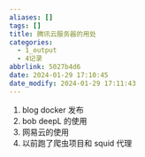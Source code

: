 ```yaml
---
aliases: []
tags: []
title: 腾讯云服务器的用处
categories:
  - 1_output
  - 4记录
abbrlink: 5027b4d6
date: 2024-01-29 17:10:45
date_modify: 2024-01-29 17:11:43
---
```

1. blog docker 发布
2. bob deepL 的使用
3. 网易云的使用
4. 以前跑了爬虫项目和 squid 代理
